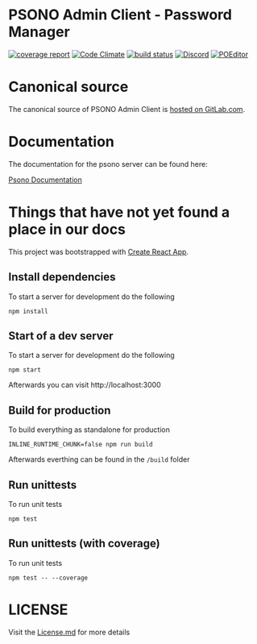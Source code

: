 # PSONO Admin Client - Password Manager

[![coverage report](https://gitlab.com/esaqa/psono/psono-admin-client/badges/master/coverage.svg)](https://gitlab.com/esaqa/psono/psono-admin-client/commits/master)
[![Code Climate](https://codeclimate.com/github/psono/psono-admin-client/badges/gpa.svg)](https://codeclimate.com/github/psono/psono-admin-client)
[![build status](https://img.shields.io/docker/pulls/psono/psono-admin-client.svg)](https://hub.docker.com/r/psono/psono-admin-client/)
[![Discord](https://img.shields.io/badge/Discord-join%20chat-738bd7.svg)](https://discord.gg/VmBMzTSbGV)
[![POEditor](https://img.shields.io/badge/POEditor-Help%20translate-brightgreen.svg)](https://poeditor.com/join/project?hash=xwGlVVPZbM)

# Canonical source

The canonical source of PSONO Admin Client is [hosted on GitLab.com](https://gitlab.com/esaqa/psono/psono-admin-client).

# Documentation

The documentation for the psono server can be found here:

[Psono Documentation](https://doc.psono.com/)

# Things that have not yet found a place in our docs

This project was bootstrapped with [Create React App](https://github.com/facebookincubator/create-react-app).

## Install dependencies

To start a server for development do the following

	npm install
	
## Start of a dev server

To start a server for development do the following

	npm start

Afterwards you can visit http://localhost:3000

## Build for production

To build everything as standalone for production

	INLINE_RUNTIME_CHUNK=false npm run build

Afterwards everthing can be found in the `/build` folder

## Run unittests

To run unit tests

	npm test

## Run unittests (with coverage)

To run unit tests

	npm test -- --coverage


# LICENSE

Visit the [License.md](/LICENSE.md) for more details



